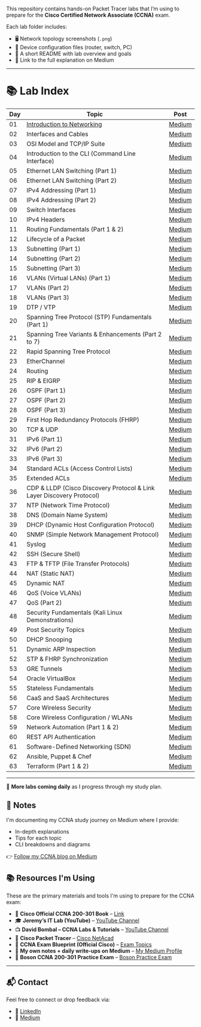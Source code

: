 This repository contains hands-on Packet Tracer labs that I’m using to prepare for the **Cisco Certified Network Associate (CCNA)** exam.

Each lab folder includes:
- 🖥️ Network topology screenshots (`.png`)
- 🧾 Device configuration files (router, switch, PC)
- 📄 A short README with lab overview and goals
- 🔗 Link to the full explanation on Medium

---

# 📚 Lab Index

| Day | Topic                                                      | Post |
|---- |----------------------------------------------------------- |------|
| 01  | [Introduction to Networking](https://github.com/Summer-source42/ccna-labs/tree/main/lab-guides/01-Introduction-to-Networking)                                 | [Medium](#) |
| 02  | Interfaces and Cables                                       | [Medium](#) |
| 03  | OSI Model and TCP/IP Suite                                  | [Medium](#) |
| 04  | Introduction to the CLI (Command Line Interface)            | [Medium](#) |
| 05  | Ethernet LAN Switching (Part 1)                             | [Medium](#) |
| 06  | Ethernet LAN Switching (Part 2)                             | [Medium](#) |
| 07  | IPv4 Addressing (Part 1)                                     | [Medium](#) |
| 08  | IPv4 Addressing (Part 2)                                     | [Medium](#) |
| 09  | Switch Interfaces                                           | [Medium](#) |
| 10  | IPv4 Headers                                                | [Medium](#) |
| 11  | Routing Fundamentals (Part 1 & 2)                           | [Medium](#) |
| 12  | Lifecycle of a Packet                                       | [Medium](#) |
| 13  | Subnetting (Part 1)                                          | [Medium](#) |
| 14  | Subnetting (Part 2)                                          | [Medium](#) |
| 15  | Subnetting (Part 3)                                          | [Medium](#) |
| 16  | VLANs (Virtual LANs) (Part 1)                                | [Medium](#) |
| 17  | VLANs (Part 2)                                               | [Medium](#) |
| 18  | VLANs (Part 3)                                               | [Medium](#) |
| 19  | DTP / VTP                                                   | [Medium](#) |
| 20  | Spanning Tree Protocol (STP) Fundamentals (Part 1)          | [Medium](#) |
| 21  | Spanning Tree Variants & Enhancements (Part 2 to 7)          | [Medium](#) |
| 22  | Rapid Spanning Tree Protocol                                | [Medium](#) |
| 23  | EtherChannel                                               | [Medium](#) |
| 24  | Routing                                                    | [Medium](#) |
| 25  | RIP & EIGRP                                                | [Medium](#) |
| 26  | OSPF (Part 1)                                               | [Medium](#) |
| 27  | OSPF (Part 2)                                               | [Medium](#) |
| 28  | OSPF (Part 3)                                               | [Medium](#) |
| 29  | First Hop Redundancy Protocols (FHRP)                      | [Medium](#) |
| 30  | TCP & UDP                                                  | [Medium](#) |
| 31  | IPv6 (Part 1)                                               | [Medium](#) |
| 32  | IPv6 (Part 2)                                               | [Medium](#) |
| 33  | IPv6 (Part 3)                                               | [Medium](#) |
| 34  | Standard ACLs (Access Control Lists)                       | [Medium](#) |
| 35  | Extended ACLs                                               | [Medium](#) |
| 36  | CDP & LLDP (Cisco Discovery Protocol & Link Layer Discovery Protocol) | [Medium](#) |
| 37  | NTP (Network Time Protocol)                                 | [Medium](#) |
| 38  | DNS (Domain Name System)                                    | [Medium](#) |
| 39  | DHCP (Dynamic Host Configuration Protocol)                 | [Medium](#) |
| 40  | SNMP (Simple Network Management Protocol)                  | [Medium](#) |
| 41  | Syslog                                                     | [Medium](#) |
| 42  | SSH (Secure Shell)                                          | [Medium](#) |
| 43  | FTP & TFTP (File Transfer Protocols)                        | [Medium](#) |
| 44  | NAT (Static NAT)                                            | [Medium](#) |
| 45  | Dynamic NAT                                                | [Medium](#) |
| 46  | QoS (Voice VLANs)                                           | [Medium](#) |
| 47  | QoS (Part 2)                                                | [Medium](#) |
| 48  | Security Fundamentals (Kali Linux Demonstrations)          | [Medium](#) |
| 49  | Post Security Topics                                        | [Medium](#) |
| 50  | DHCP Snooping                                               | [Medium](#) |
| 51  | Dynamic ARP Inspection                                      | [Medium](#) |
| 52  | STP & FHRP Synchronization                                  | [Medium](#) |
| 53  | GRE Tunnels                                                 | [Medium](#) |
| 54  | Oracle VirtualBox                                           | [Medium](#) |
| 55  | Stateless Fundamentals                                      | [Medium](#) |
| 56  | CaaS and SaaS Architectures                                 | [Medium](#) |
| 57  | Core Wireless Security                                      | [Medium](#) |
| 58  | Core Wireless Configuration / WLANs                        | [Medium](#) |
| 59  | Network Automation (Part 1 & 2)                             | [Medium](#) |
| 60  | REST API Authentication                                     | [Medium](#) |
| 61  | Software-Defined Networking (SDN)                           | [Medium](#) |
| 62  | Ansible, Puppet & Chef                                      | [Medium](#) |
| 63  | Terraform (Part 1 & 2)                                      | [Medium](#) | 

---

📌 **More labs coming daily** as I progress through my study plan.


## 📝 Notes

I'm documenting my CCNA study journey on Medium where I provide:
- In-depth explanations
- Tips for each topic
- CLI breakdowns and diagrams

👉 [Follow my CCNA blog on Medium](#)


## 📚 Resources I'm Using

These are the primary materials and tools I'm using to prepare for the CCNA exam:

- 📘 **Cisco Official CCNA 200-301 Book** – [Link](https://www.ciscopress.com/store/ccna-200-301-official-cert-guide-volume-1-9780135792735)
- 🎓 **Jeremy’s IT Lab (YouTube)** – [YouTube Channel](https://www.youtube.com/c/JeremysITLab)
- 📺 **David Bombal – CCNA Labs & Tutorials** – [YouTube Channel](https://www.youtube.com/user/ConfigTerm)
- 🧪 **Cisco Packet Tracer** – [Cisco NetAcad](https://www.netacad.com/)
- 📄 **CCNA Exam Blueprint (Official Cisco)** – [Exam Topics](https://learningnetwork.cisco.com/s/ccna-exam-topics)
- 📝 **My own notes + daily write-ups on Medium** – [My Medium Profile](#)
- 🎯 **Boson CCNA 200-301 Practice Exam** – [Boson Practice Exam](https://www.boson.com/practice-exam/200-301-cisco-ccna-practice-exam)


---

## 📬 Contact

Feel free to connect or drop feedback via:
- 🔗 [LinkedIn](www.linkedin.com/in/iamnaushad)
- 💬 [Medium](https://medium.com/@iamnaushad)
